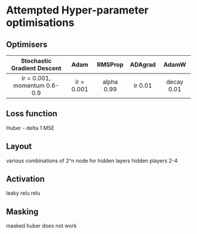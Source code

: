 # Attempted Hyper-parameter optimisations

## Optimisers

| Stochastic Gradient Descent | Adam | RMSProp | ADAgrad | AdamW |
|:-:|:-:|:-:|:-:|:-:|
| lr = 0.001, momentum 0.6-0.9 |lr = 0.001| alpha 0.99| lr 0.01| decay 0.01|

## Loss function

Huber - delta 1
MSE

## Layout

various combinations of 2^n node for hidden layers
hidden players 2-4

## Activation

leaky relu
relu

## Masking
masked huber does not work